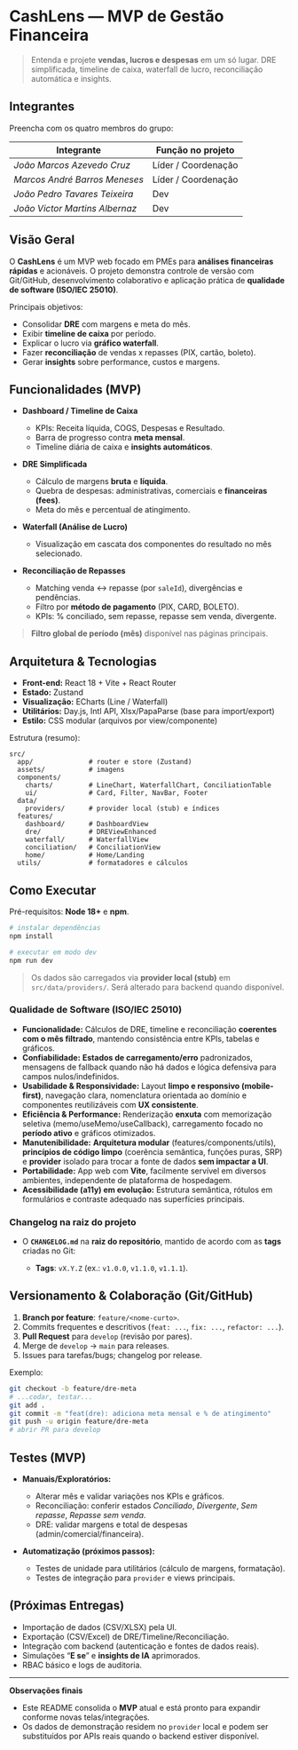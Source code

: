 # CashLens — MVP de Gestão Financeira

> Entenda e projete **vendas, lucros e despesas** em um só lugar. DRE simplificada, timeline de caixa, waterfall de lucro, reconciliação automática e insights.

## Integrantes

Preencha com os quatro membros do grupo:

| Integrante                     | Função no projeto   |
| ------------------------------ | ------------------- |
| *João Marcos Azevedo Cruz*     | Líder / Coordenação |
| *Marcos André Barros Meneses*  | Líder / Coordenação |
| *João Pedro Tavares Teixeira*  | Dev                 |
| *João Victor Martins Albernaz* | Dev                 |

## Visão Geral

O **CashLens** é um MVP web focado em PMEs para **análises financeiras rápidas** e acionáveis. O projeto demonstra controle de versão com Git/GitHub, desenvolvimento colaborativo e aplicação prática de **qualidade de software (ISO/IEC 25010)**.

Principais objetivos:

* Consolidar **DRE** com margens e meta do mês.
* Exibir **timeline de caixa** por período.
* Explicar o lucro via **gráfico waterfall**.
* Fazer **reconciliação** de vendas x repasses (PIX, cartão, boleto).
* Gerar **insights** sobre performance, custos e margens.

## Funcionalidades (MVP)

* **Dashboard / Timeline de Caixa**

  * KPIs: Receita líquida, COGS, Despesas e Resultado.
  * Barra de progresso contra **meta mensal**.
  * Timeline diária de caixa e **insights automáticos**.

* **DRE Simplificada**

  * Cálculo de margens **bruta** e **líquida**.
  * Quebra de despesas: administrativas, comerciais e **financeiras (fees)**.
  * Meta do mês e percentual de atingimento.

* **Waterfall (Análise de Lucro)**

  * Visualização em cascata dos componentes do resultado no mês selecionado.

* **Reconciliação de Repasses**

  * Matching venda ↔ repasse (por `saleId`), divergências e pendências.
  * Filtro por **método de pagamento** (PIX, CARD, BOLETO).
  * KPIs: % conciliado, sem repasse, repasse sem venda, divergente.

> **Filtro global de período (mês)** disponível nas páginas principais.

## Arquitetura & Tecnologias

* **Front-end:** React 18 + Vite + React Router
* **Estado:** Zustand
* **Visualização:** ECharts (Line / Waterfall)
* **Utilitários:** Day.js, Intl API, Xlsx/PapaParse (base para import/export)
* **Estilo:** CSS modular (arquivos por view/componente)

Estrutura (resumo):

```
src/
  app/              # router e store (Zustand)
  assets/           # imagens
  components/
    charts/         # LineChart, WaterfallChart, ConciliationTable
    ui/             # Card, Filter, NavBar, Footer
  data/
    providers/      # provider local (stub) e índices
  features/
    dashboard/      # DashboardView
    dre/            # DREViewEnhanced
    waterfall/      # WaterfallView
    conciliation/   # ConciliationView
    home/           # Home/Landing
  utils/            # formatadores e cálculos
```

## Como Executar

Pré-requisitos: **Node 18+** e **npm**.

```bash
# instalar dependências
npm install

# executar em modo dev
npm run dev
```

> Os dados são carregados via **provider local (stub)** em `src/data/providers/`. Será alterado para backend quando disponível.

### Qualidade de Software (ISO/IEC 25010)

* **Funcionalidade:** Cálculos de DRE, timeline e reconciliação **coerentes com o mês filtrado**, mantendo consistência entre KPIs, tabelas e gráficos.
* **Confiabilidade:** **Estados de carregamento/erro** padronizados, mensagens de fallback quando não há dados e lógica defensiva para campos nulos/indefinidos.
* **Usabilidade & Responsividade:** Layout **limpo e responsivo (mobile-first)**, navegação clara, nomenclatura orientada ao domínio e componentes reutilizáveis com **UX consistente**.
* **Eficiência & Performance:** Renderização **enxuta** com memorização seletiva (memo/useMemo/useCallback), carregamento focado no **período ativo** e gráficos otimizados.
* **Manutenibilidade:** **Arquitetura modular** (features/components/utils), **princípios de código limpo** (coerência semântica, funções puras, SRP) e **provider** isolado para trocar a fonte de dados **sem impactar a UI**.
* **Portabilidade:** App web com **Vite**, facilmente servível em diversos ambientes, independente de plataforma de hospedagem.
* **Acessibilidade (a11y) em evolução:** Estrutura semântica, rótulos em formulários e contraste adequado nas superfícies principais.

### Changelog na raiz do projeto

* O **`CHANGELOG.md`** na **raiz do repositório**, mantido de acordo com as **tags** criadas no Git:

  * **Tags**: `vX.Y.Z` (ex.: `v1.0.0`, `v1.1.0`, `v1.1.1`).

## Versionamento & Colaboração (Git/GitHub)

1. **Branch por feature**: `feature/<nome-curto>`.
2. Commits frequentes e descritivos (`feat: ...`, `fix: ...`, `refactor: ...`).
3. **Pull Request** para `develop` (revisão por pares).
4. Merge de `develop` → `main` para releases.
5. Issues para tarefas/bugs; changelog por release.

Exemplo:

```bash
git checkout -b feature/dre-meta
# ...codar, testar...
git add .
git commit -m "feat(dre): adiciona meta mensal e % de atingimento"
git push -u origin feature/dre-meta
# abrir PR para develop
```

## Testes (MVP)

* **Manuais/Exploratórios:**

  * Alterar mês e validar variações nos KPIs e gráficos.
  * Reconciliação: conferir estados *Conciliado*, *Divergente*, *Sem repasse*, *Repasse sem venda*.
  * DRE: validar margens e total de despesas (admin/comercial/financeira).
* **Automatização (próximos passos):**

  * Testes de unidade para utilitários (cálculo de margens, formatação).
  * Testes de integração para `provider` e views principais.

## (Próximas Entregas)

* Importação de dados (CSV/XLSX) pela UI.
* Exportação (CSV/Excel) de DRE/Timeline/Reconciliação.
* Integração com backend (autenticação e fontes de dados reais).
* Simulações “**E se**” e **insights de IA** aprimorados.
* RBAC básico e logs de auditoria.

---

**Observações finais**

* Este README consolida o **MVP** atual e está pronto para expandir conforme novas telas/integrações.
* Os dados de demonstração residem no `provider` local e podem ser substituídos por APIs reais quando o backend estiver disponível.
